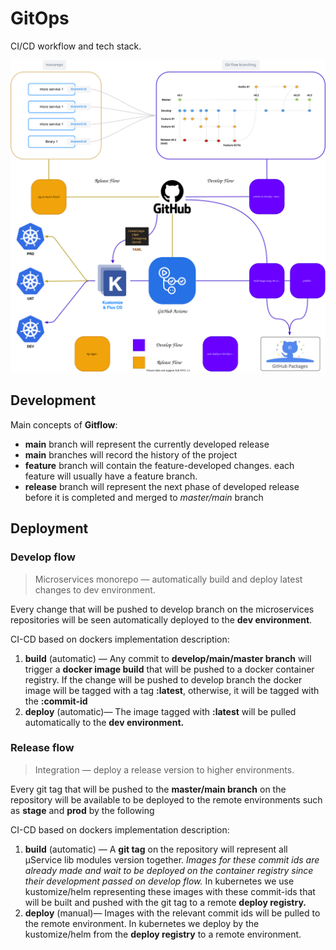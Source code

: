 # GitOps

CI/CD workflow and tech stack.

![Gitflow](../../images/dev-sec-ops.drawio.svg)

## Development 

Main concepts of **Gitflow**:
- **main** branch will represent the currently developed release
- **main** branches will record the history of the project
- **feature** branch will contain the feature-developed changes. each feature will usually have a feature branch.
- **release** branch will represent the next phase of developed release before it is completed and merged to _master/main_ branch


## Deployment

### Develop flow

> Microservices monorepo — automatically build and deploy latest changes to dev environment.

Every change that will be pushed to develop branch on the microservices repositories will be seen automatically deployed to the **dev environment**.

CI-CD based on dockers implementation description:

1. **build** (automatic) — Any commit to **develop/main/master branch** will trigger a **docker image build** that will be pushed to a docker container registry. 
   If the change will be pushed to develop branch the docker image will be tagged with a tag **:latest**, otherwise, it will be tagged with the **:commit-id**
2. **deploy** (automatic)— The image tagged with **:latest** will be pulled automatically to the **dev environment.**

### Release flow

> Integration — deploy a release version to higher environments.

Every git tag that will be pushed to the **master/main branch** on the repository will be available to be deployed to the remote environments such as **stage** and **prod** by the following

CI-CD based on dockers implementation description:

1. **build** (automatic) — A **git tag** on the repository will represent all µService lib modules version together. 
   _Images for these commit ids are already made and wait to be deployed on the container registry since their development passed on develop flow._ 
   In kubernetes we use kustomize/helm representing these images with these commit-ids that will be built and pushed with the git tag to a remote **deploy registry.**
2. **deploy** (manual)— Images with the relevant commit ids will be pulled to the remote environment. In kubernetes we deploy by the kustomize/helm from the **deploy registry** to a remote environment.
